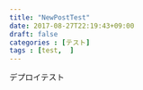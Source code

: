 ```yaml
---
title: "NewPostTest"
date: 2017-08-27T22:19:43+09:00
draft: false
categories : [テスト]
tags : [test,  ]
---
```


デプロイテスト
